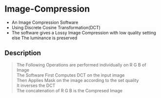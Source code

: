  # Image-Compression
* An Image Compression Software
* Using Discrete Cosine Transformation(DCT)
* The software gives a Lossy Image Compression with low quality setting else
  The luminance is preserved
 
 
## Description
> The Following Operations are performed individually on R G B of Image <br />
> The Software First Computes DCT on the input image <br />
> Then Applies Mask on the image according to the set quality <br />
> It inverses the DCT <br />
> The concatenation of R G B is the Compresed Image <br />

